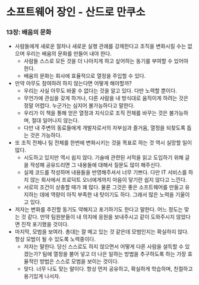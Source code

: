 # 소프트웨어 장인 - 산드로 만쿠소

### 13장: 배움의 문화

- 사람들에게 새로운 절차나 새로운 실행 관례를 강제한다고 조직을 변화시킬 수는 없으며 우리는 배움의 문화를 만들어 내야 한다.
    - 사람들 스스로 모든 것을 더 나아지게 하고 싶어하는 동기를 부여할 수 있어야 한다.
    - 배움의 문화는 회사에 효율적으로 열정을 주입할 수 있다.
- 만약 아무도 참여하려 하지 않는다면 어떻게 해야할까?
    - 우리는 사실 아무도 바꿀 수 없다는 것을 알고 있다. 다만 노력할 뿐이다.
    - 무언가에 관심을 갖게 하거나, 다른 사람을 내 방식대로 움직이게 하려는 것은 정말 어렵다. 누군가는 심지어 불가능하다고 말한다.
    - 우리가 이 책을 통해 얻은 열정과 지식으로 조직 전체를 바꾸는 것은 불가능하며, 절대 일어나지 않는다.
    - 다만 내 주변의 동료들에게 개발자로서의 자부심과 즐거움, 열정을 되찾도록 돕는 것은 가능하다.
- 또 조직 전체나 팀 전체를 한번에 변화시키는 것을 목표로 하는 것 역시 실망할 일이 많다.
    - 시도하고 있지만 역시 쉽지 않다. 기술에 관련된 서적을 읽고 도입하기 위해 글을 작성해 공유드리면 그 내용들에 대해서 질문도 많이 해주신다.
    - 실제 코드를 작성하며 내용들을 반영해주셔서 너무 기쁘다. 다만 IT 서비스를 하지 않는 회사에서 프로덕트 오너에게까지 마음이 닿기란 쉽지 않다고 느낀다.
    - 서로의 조건이 상충할 때가 꽤 많다. 물론 그것은 좋은 소프트웨어를 만들고 유지하는 데에 역량이 아직 부족한 내 탓이기도 하다. 그래서 많은 노력을 기울이고 있다.
- 저자는 변화를 추진할 동기도 약해지고 포기하기도 한다고 말한다. 어느 정도는 맞는 것 같다. 만약 팀원분들이 내 의지에 응원을 보내주시고 같이 도와주시지 않았다면 진작 포기했을 것이다.
- 마지막, 모범을 보여라. 총대는 잘 메고 있는 것 같은데 모범인지는 확실하지 않다. 항상 모범이 될 수 있도록 노력중이다.
    - 저자는 말한다. 당신 스스로도 하지 않으면서 어떻게 다른 사람을 설득할 수 있겠는가? 팀에 열정을 불어 넣고 더 나은 일하는 방법을 추구하도록 하는 가장 효율적인 방법은 스스로 모범을 보이는 것이다.
    - 맞다. 너무 나도 맞는 말이다. 항상 먼저 공유하고, 확실하게 학습하며, 친절하고 용기있게 나서자.